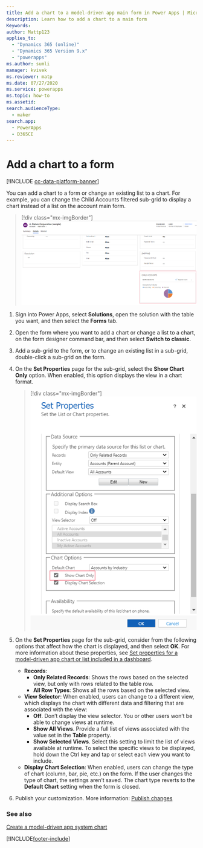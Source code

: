 ```yaml
---
title: Add a chart to a model-driven app main form in Power Apps | MicrosoftDocs
description: Learn how to add a chart to a main form
Keywords: 
author: Mattp123
applies_to: 
  - "Dynamics 365 (online)"
  - "Dynamics 365 Version 9.x"
  - "powerapps"
ms.author: sumli
manager: kvivek
ms.reviewer: matp
ms.date: 07/27/2020
ms.service: powerapps
ms.topic: how-to
ms.assetid: 
search.audienceType: 
  - maker
search.app: 
  - PowerApps
  - D365CE
---
```

# Add a chart to a form

[!INCLUDE [cc-data-platform-banner](../../includes/cc-data-platform-banner.md)]

You can add a chart to a form or change an existing list to a chart. For example, you can change the Child Accounts filtered sub-grid to display a chart instead of a list on the account main form.

> [!div class="mx-imgBorder"] 
> ![Account main form child accounts grid](media/main-form-child-accts-chart.png)

1. Sign into Power Apps, select **Solutions**, open the solution with the table you want, and then select the **Forms** tab. 
2. Open the form where you want to add a chart or change a list to a chart, on the form designer command bar, and then select **Switch to classic**. 
3. Add a sub-grid to the form, or to change an existing list in a sub-grid, double-click a sub-grid on the form. 
4.  On the **Set Properties** page for the sub-grid, select the **Show Chart Only** option. When enabled, this option displays the view in a chart format. 
      > [!div class="mx-imgBorder"] 
      > ![Show chart only](media/form-show-chart-only.png)

5. On the **Set Properties** page for the sub-grid, consider from the following options that affect how the chart is displayed, and then select **OK**. For more information about these properties, see [Set properties for a model-driven app chart or list included in a dashboard](set-properties-chart-list-included-dashboard.md).  
    - **Records**: 
         - **Only Related Records**: Shows the rows based on the selected view, but only with rows related to the table row.  
         - **All Row Types**: Shows all the rows based on the selected view. 
    - **View Selector**: When enabled, users can change to a different view, which displays the chart with different data and filtering that are associated with the view:
         -  **Off**. Don’t display the view selector. You or other users won’t be able to change views at runtime.
         - **Show All Views**. Provide a full list of views associated with the value set in the **Table** property.
         - **Show Selected Views**. Select this setting to limit the list of views available at runtime. To select the specific views to be displayed, hold down the Ctrl key and tap or select each view you want to include.
     - **Display Chart Selection**: When enabled, users can change the type of chart (column, bar, pie, etc.) on the form. If the user changes the type of chart, the settings aren’t saved. The chart type reverts to the **Default Chart** setting when the form is closed.

5. Publish your customization. More information: [Publish changes](../data-platform/create-solution.md#publish-changes)

### See also
[Create a model-driven app system chart](create-edit-system-chart.md)

[!INCLUDE[footer-include](../../includes/footer-banner.md)]